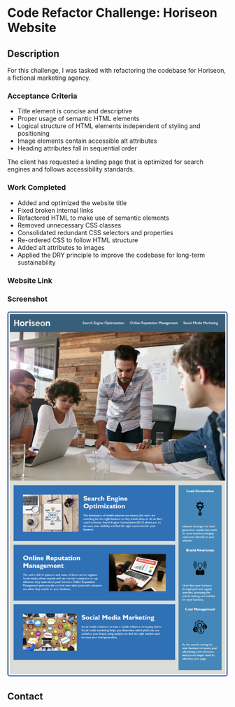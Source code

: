 # Code Refactor Challenge: Horiseon Website

## Description

For this challenge, I was tasked with refactoring the codebase for Horiseon, a fictional marketing agency. 

### Acceptance Criteria

* Title element is concise and descriptive
* Proper usage of semantic HTML elements
* Logical structure of HTML elements independent of styling and positioning
* Image elements contain accessible alt attributes
* Heading attributes fall in sequential order

The client has requested a landing page that is optimized for search engines and follows accessibility standards.

### Work Completed

* Added and optimized the website title
* Fixed broken internal links
* Refactored HTML to make use of semantic elements
* Removed unnecessary CSS classes
* Consolidated redundant CSS selectors and properties
* Re-ordered CSS to follow HTML structure
* Added alt attributes to images
* Applied the DRY principle to improve the codebase for long-term sustainability

### Website Link


### Screenshot

![screenshhot](/Develop/assets/images/screenshot-horiseon-challenge.png)

## Contact
